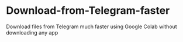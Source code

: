 # Download-from-Telegram-faster
Download files from Telegram much faster using Google Colab without downloading any app
